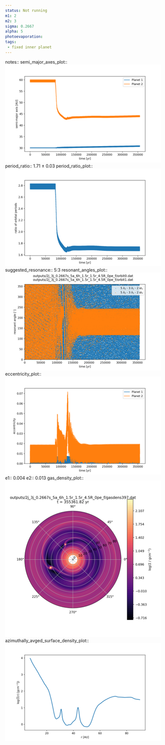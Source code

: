 ```yaml
---
status: Not running
m1: 2
m2: 3
sigma: 0.2667
alpha: 5
photoevaporation: 
tags:
 - fixed inner planet
---
```


notes::
semi_major_axes_plot:: ![semi_major_axes_2j_3j_0.2667s_5a_6h_1.5r_1.5r_4.5R_0pe_f.png](plots/semi_major_axes/semi_major_axes_2j_3j_0.2667s_5a_6h_1.5r_1.5r_4.5R_0pe_f.png)
period_ratio:: 1.71 ± 0.03
period_ratio_plot:: ![period_ratio_2j_3j_0.2667s_5a_6h_1.5r_1.5r_4.5R_0pe_f.png](plots/period_ratio/period_ratio_2j_3j_0.2667s_5a_6h_1.5r_1.5r_4.5R_0pe_f.png)
suggested_resonance:: 5:3
resonant_angles_plot:: ![resonant_angles_2j_3j_0.2667s_5a_6h_1.5r_1.5r_4.5R_0pe_f.png](plots/resonant_angles/resonant_angles_2j_3j_0.2667s_5a_6h_1.5r_1.5r_4.5R_0pe_f.png)
eccentricity_plot:: ![eccentricity_2j_3j_0.2667s_5a_6h_1.5r_1.5r_4.5R_0pe_f.png](plots/eccentricity/eccentricity_2j_3j_0.2667s_5a_6h_1.5r_1.5r_4.5R_0pe_f.png)
e1:: 0.004
e2:: 0.013
gas_density_plot:: ![gas_density_2j_3j_0.2667s_5a_6h_1.5r_1.5r_4.5R_0pe_f.png](plots/gas_density/gas_density_2j_3j_0.2667s_5a_6h_1.5r_1.5r_4.5R_0pe_f.png)
azimuthally_avged_surface_density_plot:: ![azimuthally_avged_surface_density_2j_3j_0.2667s_5a_6h_1.5r_1.5r_4.5R_0pe_f.png](plots/azimuthally_avged_surface_density/azimuthally_avged_surface_density_2j_3j_0.2667s_5a_6h_1.5r_1.5r_4.5R_0pe_f.png)
